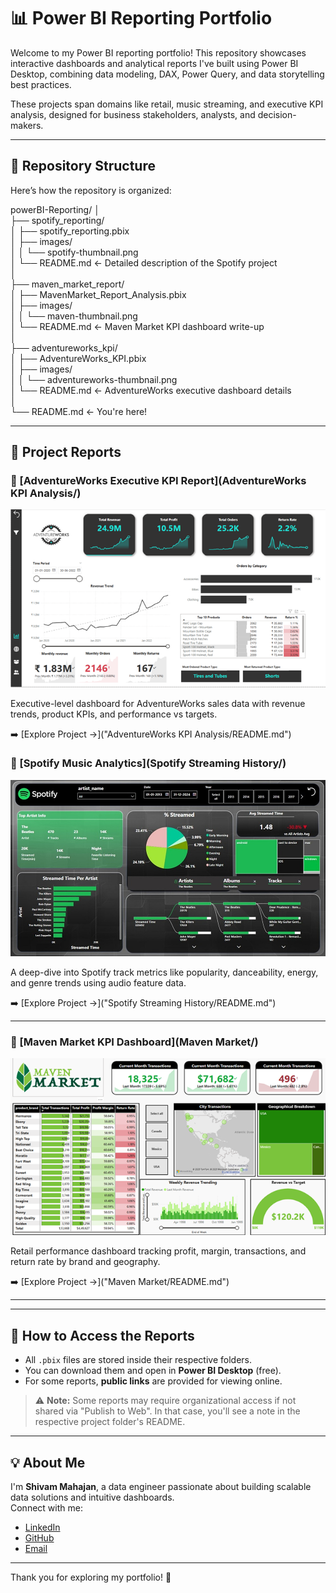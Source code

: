 # 📊 Power BI Reporting Portfolio

Welcome to my Power BI reporting portfolio! This repository showcases interactive dashboards and analytical reports I've built using Power BI Desktop, combining data modeling, DAX, Power Query, and data storytelling best practices.

These projects span domains like retail, music streaming, and executive KPI analysis, designed for business stakeholders, analysts, and decision-makers.

---

## 🧭 Repository Structure

Here’s how the repository is organized:

powerBI-Reporting/
│  
├── spotify_reporting/  
│ ├── spotify_reporting.pbix  
│ ├── images/  
│ │ └── spotify-thumbnail.png  
│ └── README.md ← Detailed description of the Spotify project  
│  
├── maven_market_report/  
│ ├── MavenMarket_Report_Analysis.pbix  
│ ├── images/  
│ │ └── maven-thumbnail.png  
│ └── README.md ← Maven Market KPI dashboard write-up  
│  
├── adventureworks_kpi/  
│ ├── AdventureWorks_KPI.pbix  
│ ├── images/  
│ │ └── adventureworks-thumbnail.png  
│ └── README.md ← AdventureWorks executive dashboard details  
│   
└── README.md ← You're here!  

---

## 📂 Project Reports

### 🧮 [AdventureWorks Executive KPI Report](AdventureWorks KPI Analysis/)

<img src="AdventureWorks KPI Analysis/Screenshots/Dashboard.png" alt="AdventureWorks KPI Dashboard" width="600"/>

Executive-level dashboard for AdventureWorks sales data with revenue trends, product KPIs, and performance vs targets.

➡️ [Explore Project →]("AdventureWorks KPI Analysis/README.md")


### 🎵 [Spotify Music Analytics](Spotify Streaming History/)

<img src="Spotify Streaming History/screenshots/Artists_Default.jpg" alt="Spotify Dashboard" width="600"/>

A deep-dive into Spotify track metrics like popularity, danceability, energy, and genre trends using audio feature data.

➡️ [Explore Project →]("Spotify Streaming History/README.md")

---

### 🛒 [Maven Market KPI Dashboard](Maven Market/)

<img src="Maven Market/Screenshots/Dashboard.png" alt="Maven Market Dashboard" width="600"/>

Retail performance dashboard tracking profit, margin, transactions, and return rate by brand and geography.

➡️ [Explore Project →]("Maven Market/README.md")

---


---

## 🚀 How to Access the Reports

- All `.pbix` files are stored inside their respective folders.
- You can download them and open in **Power BI Desktop** (free).
- For some reports, **public links** are provided for viewing online.

> ⚠️ **Note:** Some reports may require organizational access if not shared via "Publish to Web". In that case, you'll see a note in the respective project folder's README.

---

## 💡 About Me

I'm **Shivam Mahajan**, a data engineer passionate about building scalable data solutions and intuitive dashboards.  
Connect with me:

- [LinkedIn](https://www.linkedin.com/in/shivam2212/)
- [GitHub](https://github.com/shivam1908)
- [Email](mailto:shivammahajan1908@gmail.com)

---

Thank you for exploring my portfolio! 🌟

